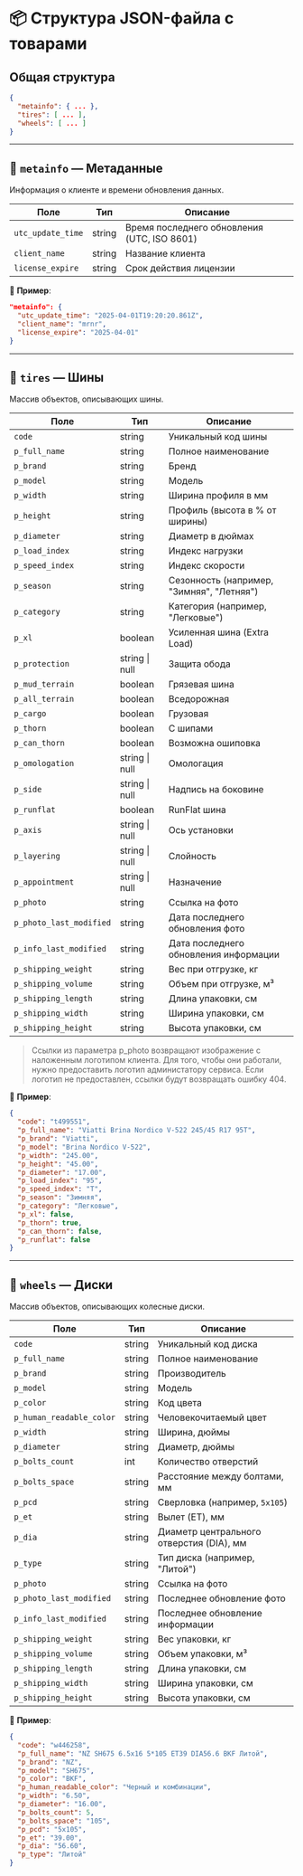 # 📦 Структура JSON-файла с товарами

## Общая структура

```json
{
  "metainfo": { ... },
  "tires": [ ... ],
  "wheels": [ ... ]
}
```

---

## 🧠 `metainfo` — Метаданные

Информация о клиенте и времени обновления данных.

| Поле               | Тип     | Описание                         |
|--------------------|---------|----------------------------------|
| `utc_update_time`  | string  | Время последнего обновления (UTC, ISO 8601) |
| `client_name`      | string  | Название клиента                 |
| `license_expire`   | string  | Срок действия лицензии |

📌 **Пример**:

```json
"metainfo": {
  "utc_update_time": "2025-04-01T19:20:20.861Z",
  "client_name": "mrnr",
  "license_expire": "2025-04-01"
}
```

---

## 🛞 `tires` — Шины

Массив объектов, описывающих шины.

| Поле                | Тип      | Описание                                  |
|---------------------|----------|-------------------------------------------|
| `code`              | string   | Уникальный код шины                       |
| `p_full_name`       | string   | Полное наименование                       |
| `p_brand`           | string   | Бренд                                     |
| `p_model`           | string   | Модель                                    |
| `p_width`           | string   | Ширина профиля в мм                       |
| `p_height`          | string   | Профиль (высота в % от ширины)            |
| `p_diameter`        | string   | Диаметр в дюймах                          |
| `p_load_index`      | string   | Индекс нагрузки                           |
| `p_speed_index`     | string   | Индекс скорости                           |
| `p_season`          | string   | Сезонность (например, "Зимняя", "Летняя") |
| `p_category`        | string   | Категория (например, "Легковые")          |
| `p_xl`              | boolean  | Усиленная шина (Extra Load)               |
| `p_protection`      | string \| null | Защита обода                              |
| `p_mud_terrain`     | boolean  | Грязевая шина                             |
| `p_all_terrain`     | boolean  | Вседорожная                               |
| `p_cargo`           | boolean  | Грузовая                                  |
| `p_thorn`           | boolean  | С шипами                                  |
| `p_can_thorn`       | boolean  | Возможна ошиповка                         |
| `p_omologation`     | string \| null | Омологация                                |
| `p_side`            | string \| null | Надпись на боковине                       |
| `p_runflat`         | boolean  | RunFlat шина                              |
| `p_axis`            | string \| null | Ось установки                             |
| `p_layering`        | string \| null | Слойность                                 |
| `p_appointment`     | string \| null | Назначение                                |
| `p_photo`           | string   | Ссылка на фото                            |
| `p_photo_last_modified` | string | Дата последнего обновления фото           |
| `p_info_last_modified`  | string | Дата последнего обновления информации     |
| `p_shipping_weight`     | string | Вес при отгрузке, кг                      |
| `p_shipping_volume`     | string | Объем при отгрузке, м³                    |
| `p_shipping_length`     | string | Длина упаковки, см                        |
| `p_shipping_width`      | string | Ширина упаковки, см                       |
| `p_shipping_height`     | string | Высота упаковки, см                       |

> Ссылки из параметра p_photo возвращают изображение с наложенным логотипом клиента. 
> Для того, чтобы они работали, нужно предоставить логотип администатору сервиса. 
> Если логотип не предоставлен, ссылки будут возвращать ошибку 404.

📌 **Пример**:

```json
{
  "code": "t499551",
  "p_full_name": "Viatti Brina Nordico V-522 245/45 R17 95T",
  "p_brand": "Viatti",
  "p_model": "Brina Nordico V-522",
  "p_width": "245.00",
  "p_height": "45.00",
  "p_diameter": "17.00",
  "p_load_index": "95",
  "p_speed_index": "T",
  "p_season": "Зимняя",
  "p_category": "Легковые",
  "p_xl": false,
  "p_thorn": true,
  "p_can_thorn": false,
  "p_runflat": false
}
```

---

## 🛞 `wheels` — Диски

Массив объектов, описывающих колесные диски.

| Поле                | Тип      | Описание |
|---------------------|----------|----------|
| `code`              | string   | Уникальный код диска |
| `p_full_name`       | string   | Полное наименование |
| `p_brand`           | string   | Производитель |
| `p_model`           | string   | Модель |
| `p_color`           | string   | Код цвета |
| `p_human_readable_color` | string | Человекочитаемый цвет |
| `p_width`           | string   | Ширина, дюймы |
| `p_diameter`        | string   | Диаметр, дюймы |
| `p_bolts_count`     | int      | Количество отверстий |
| `p_bolts_space`     | string   | Расстояние между болтами, мм |
| `p_pcd`             | string   | Сверловка (например, `5x105`) |
| `p_et`              | string   | Вылет (ET), мм |
| `p_dia`             | string   | Диаметр центрального отверстия (DIA), мм |
| `p_type`            | string   | Тип диска (например, "Литой") |
| `p_photo`           | string   | Ссылка на фото |
| `p_photo_last_modified` | string | Последнее обновление фото |
| `p_info_last_modified`  | string | Последнее обновление информации |
| `p_shipping_weight`     | string | Вес упаковки, кг |
| `p_shipping_volume`     | string | Объем упаковки, м³ |
| `p_shipping_length`     | string | Длина упаковки, см |
| `p_shipping_width`      | string | Ширина упаковки, см |
| `p_shipping_height`     | string | Высота упаковки, см |

📌 **Пример**:

```json
{
  "code": "w446258",
  "p_full_name": "NZ SH675 6.5x16 5*105 ET39 DIA56.6 BKF Литой",
  "p_brand": "NZ",
  "p_model": "SH675",
  "p_color": "BKF",
  "p_human_readable_color": "Черный и комбинации",
  "p_width": "6.50",
  "p_diameter": "16.00",
  "p_bolts_count": 5,
  "p_bolts_space": "105",
  "p_pcd": "5x105",
  "p_et": "39.00",
  "p_dia": "56.60",
  "p_type": "Литой"
}
```
